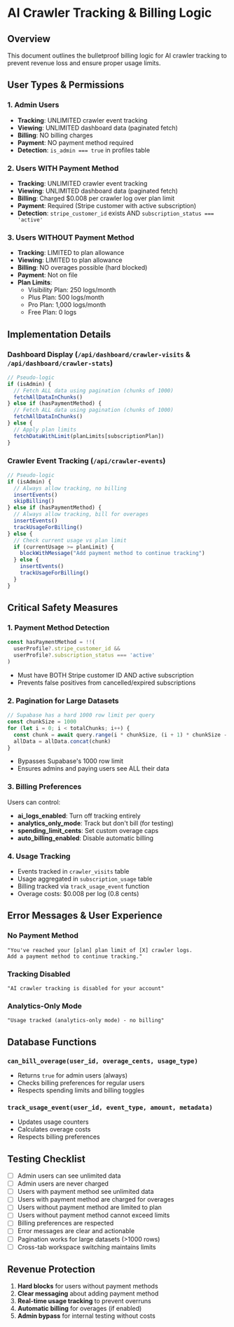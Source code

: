 # AI Crawler Tracking & Billing Logic

## Overview
This document outlines the bulletproof billing logic for AI crawler tracking to prevent revenue loss and ensure proper usage limits.

## User Types & Permissions

### 1. **Admin Users**
- **Tracking**: UNLIMITED crawler event tracking
- **Viewing**: UNLIMITED dashboard data (paginated fetch)
- **Billing**: NO billing charges
- **Payment**: NO payment method required
- **Detection**: `is_admin === true` in profiles table

### 2. **Users WITH Payment Method** 
- **Tracking**: UNLIMITED crawler event tracking
- **Viewing**: UNLIMITED dashboard data (paginated fetch)
- **Billing**: Charged $0.008 per crawler log over plan limit
- **Payment**: Required (Stripe customer with active subscription)
- **Detection**: `stripe_customer_id` exists AND `subscription_status === 'active'`

### 3. **Users WITHOUT Payment Method**
- **Tracking**: LIMITED to plan allowance
- **Viewing**: LIMITED to plan allowance
- **Billing**: NO overages possible (hard blocked)
- **Payment**: Not on file
- **Plan Limits**:
  - Visibility Plan: 250 logs/month
  - Plus Plan: 500 logs/month  
  - Pro Plan: 1,000 logs/month
  - Free Plan: 0 logs

## Implementation Details

### Dashboard Display (`/api/dashboard/crawler-visits` & `/api/dashboard/crawler-stats`)
```javascript
// Pseudo-logic
if (isAdmin) {
  // Fetch ALL data using pagination (chunks of 1000)
  fetchAllDataInChunks()
} else if (hasPaymentMethod) {
  // Fetch ALL data using pagination (chunks of 1000)
  fetchAllDataInChunks()
} else {
  // Apply plan limits
  fetchDataWithLimit(planLimits[subscriptionPlan])
}
```

### Crawler Event Tracking (`/api/crawler-events`)
```javascript
// Pseudo-logic
if (isAdmin) {
  // Always allow tracking, no billing
  insertEvents()
  skipBilling()
} else if (hasPaymentMethod) {
  // Always allow tracking, bill for overages
  insertEvents()
  trackUsageForBilling()
} else {
  // Check current usage vs plan limit
  if (currentUsage >= planLimit) {
    blockWithMessage("Add payment method to continue tracking")
  } else {
    insertEvents()
    trackUsageForBilling()
  }
}
```

## Critical Safety Measures

### 1. **Payment Method Detection**
```typescript
const hasPaymentMethod = !!(
  userProfile?.stripe_customer_id && 
  userProfile?.subscription_status === 'active'
)
```
- Must have BOTH Stripe customer ID AND active subscription
- Prevents false positives from cancelled/expired subscriptions

### 2. **Pagination for Large Datasets**
```typescript
// Supabase has a hard 1000 row limit per query
const chunkSize = 1000
for (let i = 0; i < totalChunks; i++) {
  const chunk = await query.range(i * chunkSize, (i + 1) * chunkSize - 1)
  allData = allData.concat(chunk)
}
```
- Bypasses Supabase's 1000 row limit
- Ensures admins and paying users see ALL their data

### 3. **Billing Preferences**
Users can control:
- **ai_logs_enabled**: Turn off tracking entirely
- **analytics_only_mode**: Track but don't bill (for testing)
- **spending_limit_cents**: Set custom overage caps
- **auto_billing_enabled**: Disable automatic billing

### 4. **Usage Tracking**
- Events tracked in `crawler_visits` table
- Usage aggregated in `subscription_usage` table
- Billing tracked via `track_usage_event` function
- Overage costs: $0.008 per log (0.8 cents)

## Error Messages & User Experience

### No Payment Method
```
"You've reached your [plan] plan limit of [X] crawler logs. 
Add a payment method to continue tracking."
```

### Tracking Disabled
```
"AI crawler tracking is disabled for your account"
```

### Analytics-Only Mode
```
"Usage tracked (analytics-only mode) - no billing"
```

## Database Functions

### `can_bill_overage(user_id, overage_cents, usage_type)`
- Returns `true` for admin users (always)
- Checks billing preferences for regular users
- Respects spending limits and billing toggles

### `track_usage_event(user_id, event_type, amount, metadata)`
- Updates usage counters
- Calculates overage costs
- Respects billing preferences

## Testing Checklist

- [ ] Admin users can see unlimited data
- [ ] Admin users are never charged
- [ ] Users with payment method see unlimited data
- [ ] Users with payment method are charged for overages
- [ ] Users without payment method are limited to plan
- [ ] Users without payment method cannot exceed limits
- [ ] Billing preferences are respected
- [ ] Error messages are clear and actionable
- [ ] Pagination works for large datasets (>1000 rows)
- [ ] Cross-tab workspace switching maintains limits

## Revenue Protection

1. **Hard blocks** for users without payment methods
2. **Clear messaging** about adding payment method
3. **Real-time usage tracking** to prevent overruns
4. **Automatic billing** for overages (if enabled)
5. **Admin bypass** for internal testing without costs 